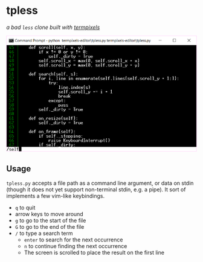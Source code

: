 # tpless
*a bad `less` clone built with [termpixels][termpixels]*

![screenshot](promo.PNG)

## Usage
`tpless.py` accepts a file path as a command line argument, or data on stdin (though it does not yet support non-terminal stdin, e.g. a pipe). It sort of implements a few vim-like keybindings.

* `q` to quit
* arrow keys to move around
* `g` to go to the start of the file
* `G` to go to the end of the file
* `/` to type a search term
    * `enter` to search for the next occurrence
    * `n` to continue finding the next occurrence
    * The screen is scrolled to place the result on the first line

[termpixels]: https://github.com/loganzartman/termpixels
